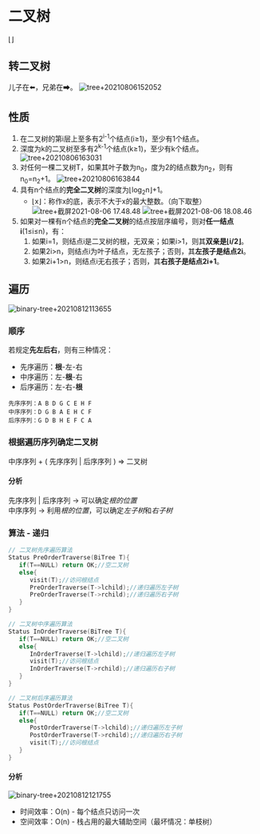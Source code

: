 # 二叉树
⌊⌋
## 转二叉树
儿子在⬅️，兄弟在➡。
![tree+20210806152052](https://i.loli.net/2021/08/06/8so1H7mILxiwd92.png)

## 性质
1. 在二叉树的第i层上至多有2<sup>i-1</sup>个结点(i≥1)，至少有1个结点。
2. 深度为k的二叉树至多有2<sup>k-1</sup>个结点(k≥1)，至少有k个结点。
![tree+20210806163031](https://i.loli.net/2021/08/06/7ImhyGVUnpZ5taP.png)
3. 对任何一棵二叉树T，如果其叶子数为n<sub>0</sub>，度为2的结点数为n<sub>2</sub>，则有n<sub>0</sub>=n<sub>2</sub>+1。
![tree+20210806163844](https://i.loli.net/2021/08/06/N9lZhFVHAfXMnjw.png)
4. 具有n个结点的**完全二叉树**的深度为⌊log<sub>2</sub>n⌋+1。
   * ⌊x⌋：称作x的底，表示不大于x的最大整数。（向下取整）
![tree+截屏2021-08-06 17.48.48](https://i.loli.net/2021/08/06/bEpcvTfsOeRVIG1.png)
![tree+截屏2021-08-06 18.08.46](https://i.loli.net/2021/08/06/QJDa3g9Me5luoIf.png)
5. 如果对一棵有n个结点的**完全二叉树**的结点按层序编号，则对**任一结点i**(1≤i≤n)，有：
   1. 如果i=1，则结点i是二叉树的根，无双亲；如果i>1，则其**双亲是⌊i/2⌋**。
   2. 如果2i>n，则结点i为叶子结点，无左孩子；否则，其**左孩子是结点2i**。
   3. 如果2i+1>n，则结点i无右孩子；否则，其**右孩子是结点2i+1**。

## 遍历
![binary-tree+20210812113655](https://i.loli.net/2021/08/12/uQfTCHhz5ZeA8Rp.png)

### 顺序

若规定**先左后右**，则有三种情况：
* 先序遍历：**根**-左-右
* 中序遍历：左-**根**-右
* 后序遍历：左-右-**根**

```
先序序列：A B D G C E H F
中序序列：D G B A E H C F
后序序列：G D B H E F C A
```

### 根据遍历序列确定二叉树
中序序列 + ( 先序序列 | 后序序列 ) => 二叉树

#### 分析
先序序列 | 后序序列 -> 可以确定*根的位置*  
中序序列 -> 利用*根的位置*，可以确定*左子树*和*右子树*

### 算法 - 递归
```c++
// 二叉树先序遍历算法
Status PreOrderTraverse(BiTree T){
   if(T==NULL) return OK;//空二叉树
   else{
      visit(T);//访问根结点
      PreOrderTraverse(T->lchild);//递归遍历左子树
      PreOrderTraverse(T->rchild);//递归遍历右子树
   }
}

// 二叉树中序遍历算法
Status InOrderTraverse(BiTree T){
   if(T==NULL) return OK;//空二叉树
   else{
      InOrderTraverse(T->lchild);//递归遍历左子树
      visit(T);//访问根结点
      InOrderTraverse(T->rchild);//递归遍历右子树
   }
}

// 二叉树后序遍历算法
Status PostOrderTraverse(BiTree T){
   if(T==NULL) return OK;//空二叉树
   else{
      PostOrderTraverse(T->lchild);//递归遍历左子树
      PostOrderTraverse(T->rchild);//递归遍历右子树
      visit(T);//访问根结点
   }
}
```

#### 分析
![binary-tree+20210812121755](https://i.loli.net/2021/08/12/j9dJieAn7sWRXCa.png)

* 时间效率：O(n) - 每个结点只访问一次
* 空间效率：O(n) - 栈占用的最大辅助空间（最坏情况：单枝树）